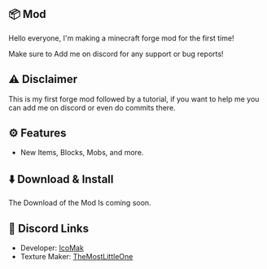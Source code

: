 ## 📦 Mod
Hello everyone, I'm making a minecraft forge mod for the first time!

Make sure to Add me on discord for any support or bug reports!


## ⚠️ Disclaimer
This is my first forge mod followed by a tutorial,
if you want to help me you can add me on discord or even do commits there.


## ⚙️ Features
- New Items, Blocks, Mobs, and more. 


## ⬇️ Download & Install
The Download of the Mod Is coming soon.


## 🔗 Discord Links
- Developer: [IcoMak](https://discord.com/users/790204007338868756)
- Texture Maker: [TheMostLittleOne](https://discord.com/users/612528607188746240)
